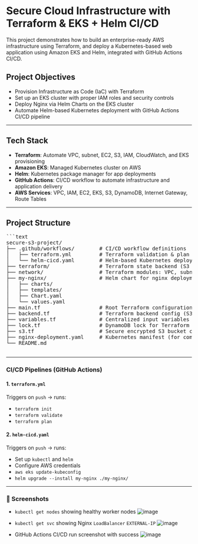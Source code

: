 # Secure Cloud Infrastructure with Terraform & EKS + Helm CI/CD

This project demonstrates how to build an enterprise-ready AWS infrastructure using Terraform, and deploy a Kubernetes-based web application using Amazon EKS and Helm, integrated with GitHub Actions CI/CD.

## Project Objectives

- Provision Infrastructure as Code (IaC) with Terraform
- Set up an EKS cluster with proper IAM roles and security controls
- Deploy Nginx via Helm Charts on the EKS cluster
- Automate Helm-based Kubernetes deployment with GitHub Actions CI/CD pipeline

---

## Tech Stack

- **Terraform**: Automate VPC, subnet, EC2, S3, IAM, CloudWatch, and EKS provisioning  
- **Amazon EKS**: Managed Kubernetes cluster on AWS  
- **Helm**: Kubernetes package manager for app deployments  
- **GitHub Actions**: CI/CD workflow to automate infrastructure and application delivery  
- **AWS Services**: VPC, IAM, EC2, EKS, S3, DynamoDB, Internet Gateway, Route Tables  

---

## Project Structure

<pre>
```text
secure-s3-project/
├── .github/workflows/        # CI/CD workflow definitions
│   ├── terraform.yml         # Terraform validation & plan
│   └── helm-cicd.yaml        # Helm-based Kubernetes deployment
├── terraform/                # Terraform state backend (S3 + DynamoDB)
├── network/                  # Terraform modules: VPC, subnet, route tables, SG, EC2, EKS
├── my-nginx/                 # Helm chart for nginx deployment
│   ├── charts/
│   ├── templates/
│   ├── Chart.yaml
│   └── values.yaml
├── main.tf                   # Root Terraform configuration
├── backend.tf                # Terraform backend config (S3 & DynamoDB)
├── variables.tf              # Centralized input variables
├── lock.tf                   # DynamoDB lock for Terraform state
├── s3.tf                     # Secure encrypted S3 bucket configuration
├── nginx-deployment.yaml     # Kubernetes manifest (for comparison use)
└── README.md

</pre>
---

###  CI/CD Pipelines (GitHub Actions)

#### 1. `terraform.yml`

Triggers on `push` → runs:

- `terraform init`
- `terraform validate`
- `terraform plan`

#### 2. `helm-cicd.yaml`

Triggers on `push` → runs:

- Set up `kubectl` and `helm`
- Configure AWS credentials
- `aws eks update-kubeconfig`
- `helm upgrade --install my-nginx ./my-nginx/`

---

### 📸 Screenshots

- `kubectl get nodes` showing healthy worker nodes
  ![image](https://github.com/user-attachments/assets/7ac1e403-1eea-432b-9044-c8d6072f3b12)

- `kubectl get svc` showing Nginx `LoadBalancer` `EXTERNAL-IP`
![image](https://github.com/user-attachments/assets/dc77fddf-d36c-43db-85ef-ee973389b77f)

- GitHub Actions CI/CD run screenshot with success
![image](https://github.com/user-attachments/assets/14184541-cf34-46a1-8442-f5d1b85ce7a7)
